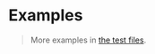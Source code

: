 # Examples

> More examples in [the test files](https://github.com/string-hashing/md5/tree/main/test/src).
